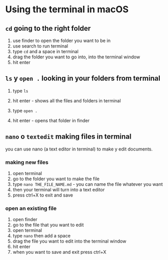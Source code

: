 # Using the terminal in macOS
  
## `cd` going to the right folder
1. use finder to open the folder you want to be in
2. use search to run terminal
3. type `cd` and a space in terminal
4. drag the folder you want to go into, into the terminal window
5. hit enter

## `ls` y `open .` looking in your folders from terminal
1. type `ls`
2. hit enter - shows all the files and folders in terminal
  
1. type `open .`
2. hit enter - opens that folder in finder
  
## `nano` o `textedit` making files in terminal
you can use nano (a text editor in terminal) to make y edit documents.  
  
### making new files  
1. open terminal
2. go to the folder you want to make the file
3. type `nano THE_FILE_NAME.md` - you can name the file whatever you want
4. then your terminal will turn into a text editor
5. press ctrl+X to exit and save
  
### open an existing file
1. open finder
2. go to the file that you want to edit
3. open terminal
4. type `nano` then add a space
5. drag the file you want to edit into the terminal window
6. hit enter
7. when you want to save and exit press ctrl+X
